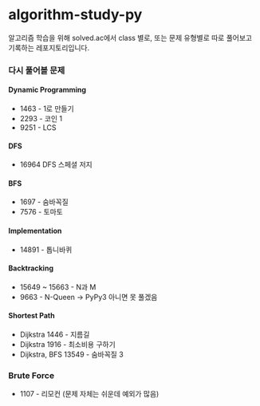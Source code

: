 # algorithm-study-py

알고리즘 학습을 위해 solved.ac에서 class 별로, 또는 문제 유형별로 따로 풀어보고 기록하는 레포지토리입니다.

### 다시 풀어볼 문제

#### Dynamic Programming
- 1463 - 1로 만들기
- 2293 - 코인 1
- 9251 - LCS

#### DFS
- 16964 DFS 스페셜 저지

#### BFS
- 1697 - 숨바꼭질
- 7576 - 토마토

#### Implementation
- 14891 - 톱니바퀴

#### Backtracking
- 15649 ~ 15663 - N과 M
- 9663 - N-Queen
 -> PyPy3 아니면 못 풀겠음

#### Shortest Path
- Dijkstra 1446 - 지름길 
- Dijkstra 1916 - 최소비용 구하기
- Dijkstra, BFS 13549 - 숨바꼭질 3

### Brute Force
- 1107 - 리모컨 (문제 자체는 쉬운데 예외가 많음)